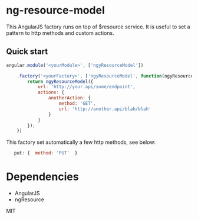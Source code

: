 # ng-resource-model

This AngularJS factory runs on top of $resource service. It is useful to set a pattern to http methods and custom actions.

## Quick start

```javascript
angular.module('<yourModule>', ['ngyResourceModel'])

    .factory('<yourFactory>', ['ngyResourceModel', function(ngyResourceModel){
        return ngyResourceModel({
            url: 'http://your.api/some/endpoint',
            actions: {
                anotherAction: {
                    method: 'GET',
                    url: 'http://another.api/blah/blah'
                }
            }
        });
    })
````
This factory set automatically a few http methods, see below:
 ```javascript 
    put: {  method: 'PUT'  }
 ```

# Dependencies
* AngularJS
* ngResource

MIT